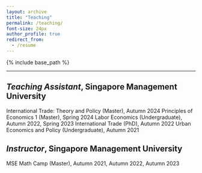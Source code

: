 ```yaml
---
layout: archive
title: "Teaching"
permalink: /teaching/
font-size: 24px
author_profile: true
redirect_from:
  - /resume
---
```



{% include base_path %}

---

## _Teaching Assistant_, Singapore Management University
International Trade: Theory and Policy (Master), Autumn 2024
Principles of Economics 1 (Master), Spring 2024
Labor Economics (Undergraduate), Autumn 2022, Spring 2023
International Trade (PhD), Autumn 2022
Urban Economics and Policy (Undergraduate), Autumn 2021

## _Instructor_, Singapore Management University
MSE Math Camp (Master), Autumn 2021, Autumn 2022, Autumn 2023
